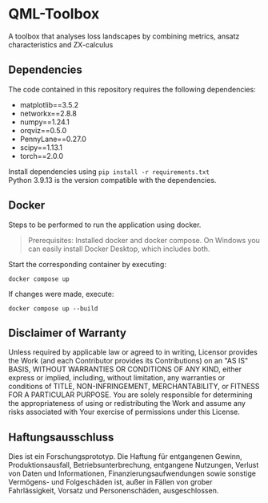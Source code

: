 # QML-Toolbox
A toolbox that analyses loss landscapes by combining metrics, ansatz characteristics and ZX-calculus

## Dependencies
The code contained in this repository requires the following dependencies:
- matplotlib==3.5.2
- networkx==2.8.8
- numpy==1.24.1
- orqviz==0.5.0
- PennyLane==0.27.0
- scipy==1.13.1
- torch==2.0.0

Install dependencies using ``pip install -r requirements.txt``  
Python 3.9.13 is the version compatible with the dependencies.

## Docker
Steps to be performed to run the application using docker.

> Prerequisites: Installed docker and docker compose.
  On Windows you can easily install Docker Desktop, which includes both.

Start the corresponding container by executing:
```
docker compose up
```

If changes were made, execute:
```
docker compose up --build
```
## Disclaimer of Warranty
Unless required by applicable law or agreed to in writing, 
Licensor provides the Work (and each Contributor provides its Contributions) on an "AS IS" BASIS,
WITHOUT WARRANTIES OR CONDITIONS OF ANY KIND, either express or implied, including, without limitation,
any warranties or conditions of TITLE, NON-INFRINGEMENT, MERCHANTABILITY, or FITNESS FOR A PARTICULAR PURPOSE.
You are solely responsible for determining the appropriateness of using or redistributing the Work
and assume any risks associated with Your exercise of permissions under this License.

## Haftungsausschluss
Dies ist ein Forschungsprototyp.
Die Haftung für entgangenen Gewinn, Produktionsausfall, Betriebsunterbrechung, entgangene Nutzungen,
Verlust von Daten und Informationen, Finanzierungsaufwendungen sowie sonstige Vermögens- und Folgeschäden ist,
außer in Fällen von grober Fahrlässigkeit, Vorsatz und Personenschäden, ausgeschlossen.